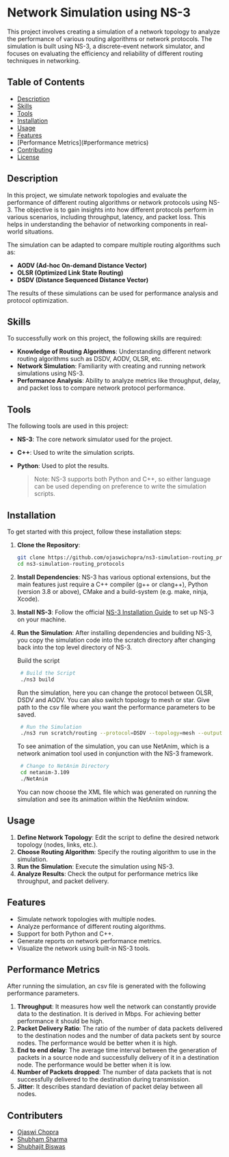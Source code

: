 # Network Simulation using NS-3

This project involves creating a simulation of a network topology to analyze the performance of various routing algorithms or network protocols. The simulation is built using NS-3, a discrete-event network simulator, and focuses on evaluating the efficiency and reliability of different routing techniques in networking.

## Table of Contents

- [Description](#description)
- [Skills](#skills)
- [Tools](#tools)
- [Installation](#installation)
- [Usage](#usage)
- [Features](#features)
- [Performance Metrics](#performance metrics)
- [Contributing](#contributing)
- [License](#license)

## Description

In this project, we simulate network topologies and evaluate the performance of different routing algorithms or network protocols using NS-3. The objective is to gain insights into how different protocols perform in various scenarios, including throughput, latency, and packet loss. This helps in understanding the behavior of networking components in real-world situations.

The simulation can be adapted to compare multiple routing algorithms such as:

- **AODV (Ad-hoc On-demand Distance Vector)**  
- **OLSR (Optimized Link State Routing)**  
- **DSDV (Distance Sequenced Distance Vector)**  

The results of these simulations can be used for performance analysis and protocol optimization.

## Skills

To successfully work on this project, the following skills are required:

- **Knowledge of Routing Algorithms**: Understanding different network routing algorithms such as DSDV, AODV, OLSR, etc.
- **Network Simulation**: Familiarity with creating and running network simulations using NS-3.
- **Performance Analysis**: Ability to analyze metrics like throughput, delay, and packet loss to compare network protocol performance.

## Tools

The following tools are used in this project:

- **NS-3**: The core network simulator used for the project.
- **C++**: Used to write the simulation scripts.
- **Python**: Used to plot the results.

  > Note: NS-3 supports both Python and C++, so either language can be used depending on preference to write the simulation scripts.

## Installation

To get started with this project, follow these installation steps:

1. **Clone the Repository**:
    ```bash
    git clone https://github.com/ojaswichopra/ns3-simulation-routing_protocols.git
    cd ns3-simulation-routing_protocols
    ```

2. **Install Dependencies**: NS-3 has various optional extensions, but the main features just require a C++ compiler (g++ or clang++), Python (version 3.8 or above), CMake and a build-system (e.g. make, ninja, Xcode). 

3. **Install NS-3**: Follow the official [NS-3 Installation Guide](https://www.nsnam.org/wiki/Installation) to set up NS-3 on your machine.

4. **Run the Simulation**: After installing dependencies and building NS-3, you copy the simulation code into the scratch directory after changing back into the top level directory of NS-3.
   
   Build the script
   ```bash
    # Build the Script
    ./ns3 build
    ```
   Run the simulation, here you can change the protocol between OLSR, DSDV and AODV. You can also switch topology to mesh or star. Give path to the csv file where you want the performance parameters to be saved.
   ```bash
    # Run the Simulation
    ./ns3 run scratch/routing --protocol=DSDV --topology=mesh --outputFile=results.csv
    ```
   To see animation of the simulation, you can use NetAnim, which is a network animation tool used in conjunction with the NS-3 framework.
   ```bash
    # Change to NetAnim Directory
    cd netanim-3.109
    ./NetAnim
    ```
   You can now choose the XML file which was generated on running the simulation and see its animation within the NetAniim window.
   
## Usage

1. **Define Network Topology**: Edit the script to define the desired network topology (nodes, links, etc.).
2. **Choose Routing Algorithm**: Specify the routing algorithm to use in the simulation.
3. **Run the Simulation**: Execute the simulation using NS-3.
4. **Analyze Results**: Check the output for performance metrics like throughput, and packet delivery.

## Features

- Simulate network topologies with multiple nodes.
- Analyze performance of different routing algorithms.
- Support for both Python and C++.
- Generate reports on network performance metrics.
- Visualize the network using built-in NS-3 tools.

## Performance Metrics

After running the simulation, an csv file is generated with the following performance parameters.
1. **Throughput**: It measures how well the network can constantly provide data to the destination. It is derived in Mbps. For achieving better performance it should be high.
2. **Packet Delivery Ratio**: The ratio of the number of data packets delivered to the destination nodes and the number of data packets sent by source nodes. The performance would be better when it is high.
3. **End to end delay**: The average time interval between the generation of packets in a source node and successfully delivery of it in a destination node. The performance would be better when it is low.
4. **Number of Packets dropped**: The number of data packets that is not successfully delivered to the destination during transmission.
5. **Jitter**: It describes standard deviation of packet delay between all nodes.

## Contributers
- [Ojaswi Chopra](https://github.com/ojaswichopra)
- [Shubham Sharma](https://github.com/shukabum)
- [Shubhajit Biswas](https://github.com/Subhajit009iitr)
